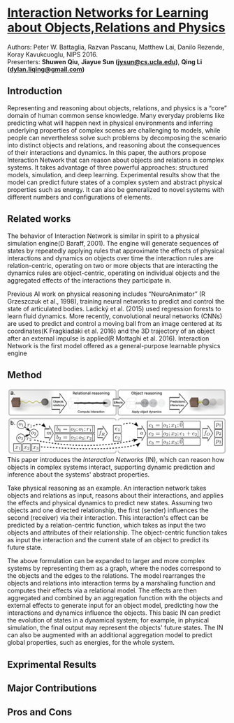 # [Interaction Networks for Learning about Objects,Relations and Physics](https://arxiv.org/abs/1612.00222)
Authors: Peter W. Battaglia, Razvan Pascanu, Matthew Lai, Danilo Rezende, Koray Kavukcuoglu, NIPS 2016.  
Presenters: **Shuwen Qiu**, **Jiayue Sun (jysun@cs.ucla.edu)**, **Qing Li (dylan.liqing@gmail.com)**

## Introduction
Representing and reasoning about objects, relations, and physics is a “core” domain of human common sense knowledge. Many everyday problems like predicting what will happen next in physical environments and inferring underlying properties of complex scenes are challenging to models, while people can nevertheless solve such problems by decomposing the scenario into distinct objects and relations, and reasoning about the consequences of their interactions and dynamics. In this paper, the authors propose Interaction Network that can reason about objects and relations in complex systems. It takes advantage of three powerful approaches: structured models, simulation, and deep learning. Experimental results show that the model can predict future states of a complex system and abstract physical properties such as energy. It can also be generalized to novel systems with different numbers and configurations of elements.

## Related works
The behavior of Interaction Network is similar in spirit to a physical simulation engine(D Baraff, 2001). The engine will generate sequences of states by repeatedly applying rules that approximate the effects of physical interactions and dynamics on objects over time
the interaction rules are relation-centric, operating on two or more objects that are interacting
the dynamics rules are object-centric, operating on individual objects and the aggregated effects of the interactions they participate in.

Previous AI work on physical reasoning includes “NeuroAnimator” (R Grzeszczuk et al., 1998), training neural networks to predict and control the state of articulated bodies. Ladický et al. (2015) used regression forests to learn fluid dynamics. More recently, convolutional neural networks (CNNs) are used to predict and control a moving ball from an image centered at its coordinates(K Fragkiadaki et al. 2016) and the 3D trajectory of an object after an external impulse is applied(R Mottaghi et al. 2016). Interaction Network is the first model offered as a general-purpose learnable physics engine


## Method
![Schematic of an interaction network](schematic.png)
This paper introduces the *Interaction Networks* (IN), which can reason how objects in complex systems interact, supporting dynamic prediction and inference about the systems' abstract properties. 

Take physical reasoning as an example. An interaction network takes objects and relations as input, reasons about their interactions, and applies the effects and physical dynamics to predict new states. Assuming two objects and one directed relationship, the first (sender) influences the second (receiver) via their interaction. This interaction's effect can be predicted by a relation-centric function, which takes as input the two objects and attributes of their relationship. The object-centric function takes as input the interaction and the current state of an object to predict its future state. 

The above formulation can be expanded to larger and more complex systems by representing them as a graph, where the nodes correspond to the objects and the edges to the relations. The model rearranges the objects and relations into interaction terms by a marshaling function and computes their effects via a relational model. The effects are then aggregated and combined by an aggregation function with the objects and external effects to generate input for an object model, predicting how the interactions and dynamics influence the objects. This basic IN can predict the evolution of states in a dynamical system; for example, in physical simulation, the final output may represent the objects' future states. The IN can also be augmented with an additional aggregation model to predict global properties, such as energies, for the whole system. 

## Exprimental Results

## Major Contributions

## Pros and Cons

